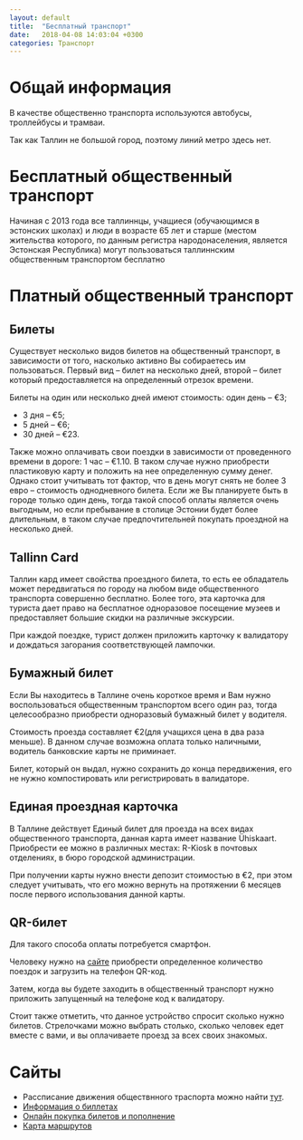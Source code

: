 ```yaml
---
layout: default
title:  "Бесплатный транспорт"
date:   2018-04-08 14:03:04 +0300
categories: Транспорт
---
```


# Общай информация

В качестве общественно транспорта используются автобусы, троллейбусы и трамваи.

Так как Таллин не большой город, поэтому линий метро здесь нет.

# Бесплатный общественный транспорт

Начиная с 2013 года все таллиннцы, учащиеся (обучающимся в эстонских школах) и люди в возрасте 65 лет и старше (местом жительства которого, по данным регистра народонаселения, является Эстонская Республика) могут пользоваться таллиннским общественным транспортом бесплатно

# Платный общественный транспорт

## Билеты

Существует несколько видов билетов на общественный транспорт, в зависимости от того, насколько активно Вы собираетесь им пользоваться. Первый вид – билет на несколько дней, второй – билет который предоставляется на определенный отрезок времени.

Билеты на один или несколько дней имеют стоимость:
один день – €3;
* 3 дня – €5;
* 5 дней – €6;
* 30 дней – €23.

Также можно оплачивать свои поездки в зависимости от проведенного времени в дороге: 1 час – €1.10. 
В таком случае нужно приобрести пластиковую карту и положить на нее определенную сумму денег. 
Однако стоит учитывать тот фактор, что в день могут снять не более 3 евро – стоимость однодневного билета. 
Если же Вы планируете быть в городе только один день, тогда такой способ оплаты является очень выгодным, но если пребывание в столице Эстонии будет более длительным, в таком случае предпочтительней покупать проездной на несколько дней.

## Tallinn Card

Таллин кард имеет свойства проездного билета, то есть ее обладатель может передвигаться по городу на любом виде общественного транспорта совершенно бесплатно. 
Более того, эта карточка для туриста дает право на бесплатное одноразовое посещение музеев и предоставляет большие скидки на различные экскурсии. 

При каждой поездке, турист должен приложить карточку к валидатору и дождаться загорания соответствующей лампочки.

## Бумажный билет

Если Вы находитесь в Таллине очень короткое время и Вам нужно воспользоваться общественным транспортом всего один раз, тогда целесообразно приобрести одноразовый бумажный билет у водителя.

Стоимость проезда составляет €2(для учащихся цена в два раза меньше). В данном случае возможна оплата только наличными, водитель банковские карты не приминает. 

Билет, который он выдал, нужно сохранить до конца передвижения, его не нужно компостировать или регистрировать в валидаторе.

## Единая проездная карточка

В Таллине действует Единый билет для проезда на всех видах общественного транспорта, данная карта имеет название Ühiskaart. Приобрести ее можно в различных местах: R-Kiosk в почтовых отделениях, в бюро городской администрации.

При получении карты нужно внести депозит стоимостью в €2, при этом следует учитывать, что его можно вернуть на протяжении 6 месяцев после первого использования данной карты.

## QR-билет

Для такого способа оплаты потребуется смартфон.
 
Человеку нужно на [сайте]( http://tallinn.pilet.ee) приобрести определенное количество поездок и загрузить на телефон QR-код. 

Затем, когда вы будете заходить в общественный транспорт нужно приложить запущенный на телефоне код к валидатору. 

Стоит также отметить, что данное устройство спросит сколько нужно билетов. 
Стрелочками можно выбрать столько, сколько человек едет вместе с вами, и вы оплачиваете проезд за всех своих знакомых.

# Сайты

* Рассписание движения обществнного траспорта можно найти [тут](https://transport.tallinn.ee/#tallinna-linn/ru).
* [Информация о биллетах](https://www.tallinn.ee/rus/pilet/)
* [Онлайн покупка билетов и пополнение](https://tallinn.pilet.ee/buy)
* [Карта маршрутов](https://www.visittallinn.ee/static/files/058/2017_transportation_map_rus.jpg)